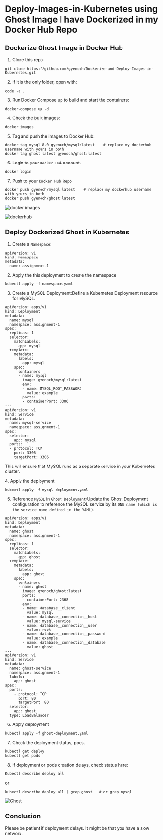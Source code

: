 # Deploy-Images-in-Kubernetes using Ghost Image I have Dockerized in my Docker Hub Repo

## Dockerize Ghost Image in Docker Hub
1. Clone this repo
```
git clone https://github.com/gyenoch/Dockerize-and-Deploy-Images-in-Kubernetes.git
```
2. If it is the only folder, open with:
```
code -a .
```
3. Run Docker Compose up to build and start the containers:
```
docker-compose up -d
```
4. Check the built images:
```
docker images
```
5. Tag and push the images to Docker Hub:
```
docker tag mysql:8.0 gyenoch/mysql:latest    # replace my dockerhub username with yours in both 
docker tag ghost:latest gyenoch/ghost:latest
```
6. Login to your `Docker Hub` account.
```
docker login
```
7. Push to your `Docker Hub Repo`
```
docker push gyenoch/mysql:latest    # replace my dockerhub username with yours in both 
docker push gyenoch/ghost:latest
```
![docker images](https://github.com/JonesKwameOsei/Dockerize-and-Deploy-Images-in-Kubernetes/assets/81886509/1f536c33-f41e-48b5-aacb-3126b9f37f8f)<p>

![dockerhub](https://github.com/JonesKwameOsei/Dockerize-and-Deploy-Images-in-Kubernetes/assets/81886509/54b9ab7c-4f9c-43ba-9a1c-8a72633a149e)


## Deploy Dockerized Ghost in Kubernetes
1. Create a `Namespace`:
```
apiVersion: v1
kind: Namespace
metadata:
  name: assignment-1
```
2. Apply the this deployment to create the namespace 
```
kubectl apply -f namespace.yaml
```
3.  Create a MySQL Deployment:Define a Kubernetes Deployment resource for MySQL.
```
apiVersion: apps/v1
kind: Deployment
metadata:
  name: mysql
  namespace: assignment-1
spec:
  replicas: 1
  selector:
    matchLabels:
      app: mysql
  template:
    metadata:
      labels:
        app: mysql
    spec:
      containers:
      - name: mysql
        image: gyenoch/mysql:latest
        env:
        - name: MYSQL_ROOT_PASSWORD
          value: example
        ports:
        - containerPort: 3306
---
apiVersion: v1
kind: Service
metadata:
  name: mysql-service
  namespace: assignment-1
spec:
  selector:
    app: mysql
  ports:
  - protocol: TCP
    port: 3306
    targetPort: 3306
```
This will ensure that MySQL runs as a separate service in your Kubernetes cluster.<p>
4. Apply the deployment
```
kubectl apply -f mysql-deployment.yaml
```
5. Reference `MySQL` in `Ghost Deployment`:Update the Ghost Deployment configuration to reference the MySQL service by its `DNS name (which is the service name defined in the YAML)`.
```
apiVersion: apps/v1
kind: Deployment
metadata:
  name: ghost
  namespace: assignment-1
spec:
  replicas: 1
  selector:
    matchLabels:
      app: ghost
  template:
    metadata:
      labels:
        app: ghost
    spec:
      containers:
      - name: ghost
        image: gyenoch/ghost:latest
        ports:
        - containerPort: 2368
        env:
        - name: database__client
          value: mysql
        - name: database__connection__host
          value: mysql-service
        - name: database__connection__user
          value: root
        - name: database__connection__password
          value: example
        - name: database__connection__database
          value: ghost
---
apiVersion: v1
kind: Service
metadata:
  name: ghost-service
  namespace: assignment-1
  labels:
    app: ghost
spec:
  ports:
    - protocol: TCP
      port: 80
      targetPort: 80
  selector:
    app: ghost
  type: LoadBalancer
```
6. Apply deployment
```
kubectl apply -f ghost-deployment.yaml
```
7. Check the deployment status, pods.
```
kubectl get deploy
kubectl get pods
```
8. If deployment or pods creation delays, check status here:
```
Kubectl describe deploy all 
```
or
```
kubectl describe deploy all | grep ghost   # or grep mysql
```
![Ghost](https://github.com/JonesKwameOsei/Dockerize-and-Deploy-Images-in-Kubernetes/assets/81886509/8d6d33b4-8809-4c5e-9790-e7db7dfae002)

## Conclusion
Please be patient if deployment delays. It might be that you have a slow network.





